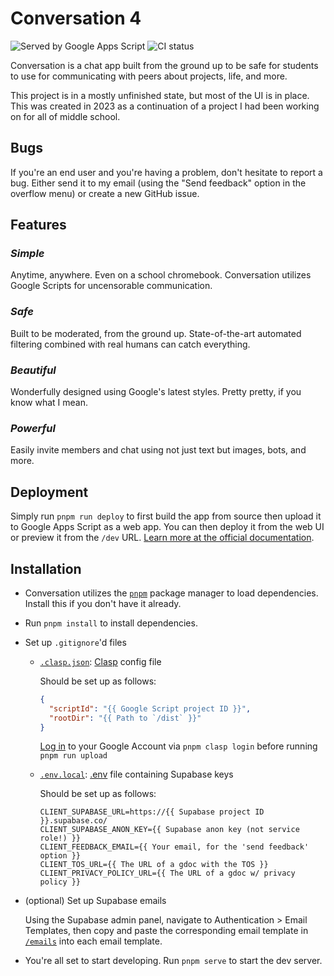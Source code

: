 # Conversation 4

![Served by Google Apps Script](https://img.shields.io/badge/server-Google%20Apps%20Script-%234285F4?logo=googleappsscript&logoColor=%23fff)
![CI status](https://github.com/zabackary/conversation/actions/workflows/ci.yml/badge.svg)


Conversation is a chat app built from the ground up to be safe for students to
use for communicating with peers about projects, life, and more.

This project is in a mostly unfinished state, but most of the UI is in place. This was created in 2023 as a continuation of a project I had been working on for all of middle school.

## Bugs

If you're an end user and you're having a problem, don't hesitate to report a bug. Either send it to my email (using the "Send feedback" option in the overflow menu) or create a new GitHub issue.

## Features

### _Simple_

Anytime, anywhere. Even on a school chromebook. Conversation utilizes Google Scripts for uncensorable communication.

### _Safe_

Built to be moderated, from the ground up. State-of-the-art automated filtering combined with real humans can catch everything.

### _Beautiful_

Wonderfully designed using Google's latest styles. Pretty pretty, if you know what I mean.

### _Powerful_

Easily invite members and chat using not just text but images, bots, and more.

## Deployment

Simply run `pnpm run deploy` to first build the app from source then upload it
to Google Apps Script as a web app. You can then deploy it from the web UI or
preview it from the `/dev` URL.
[Learn more at the official documentation](https://developers.google.com/apps-script/guides/web).

## Installation

- Conversation utilizes the [`pnpm`](https://www.pnpm.io) package manager to
  load dependencies. Install this if you don't have it already.

- Run `pnpm install` to install dependencies.

- Set up `.gitignore`'d files

  - [`.clasp.json`](/.clasp.json): [Clasp](https://github.com/google/clasp)
    config file

    Should be set up as follows:

    ```json
    {
      "scriptId": "{{ Google Script project ID }}",
      "rootDir": "{{ Path to `/dist` }}"
    }
    ```

    [Log in](https://github.com/google/clasp#login) to your Google Account via
    `pnpm clasp login` before running `pnpm run upload`

  - [`.env.local`](/.env.local): [.env](https://www.npmjs.com/package/dotenv)
    file containing Supabase keys

    Should be set up as follows:

    ```env
    CLIENT_SUPABASE_URL=https://{{ Supabase project ID }}.supabase.co/
    CLIENT_SUPABASE_ANON_KEY={{ Supabase anon key (not service role!) }}
    CLIENT_FEEDBACK_EMAIL={{ Your email, for the 'send feedback' option }}
    CLIENT_TOS_URL={{ The URL of a gdoc with the TOS }}
    CLIENT_PRIVACY_POLICY_URL={{ The URL of a gdoc w/ privacy policy }}
    ```

- (optional) Set up Supabase emails

  Using the Supabase admin panel, navigate to Authentication > Email Templates,
  then copy and paste the corresponding email template in [`/emails`](/emails)
  into each email template.

- You're all set to start developing. Run `pnpm serve` to start the dev server.
